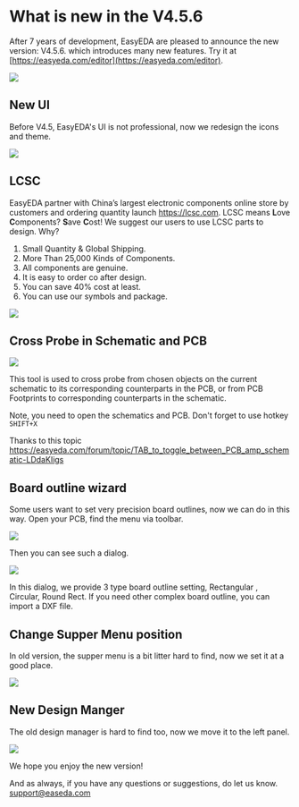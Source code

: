# What is new in the V4.5.6  
 

After 7 years of development, EasyEDA are pleased to announce the new version: V4.5.6. which introduces many new features.   Try it at [https://easyeda.com/editor](https://easyeda.com/editor).


![](./images/image4-5,6.png)
 
 
 

## New UI
Before V4.5,  EasyEDA's UI is not professional, now we redesign the icons and theme. 
 
![](./images/NewUI.png) 

## LCSC
  EasyEDA partner with China’s largest electronic components online store by customers and ordering quantity launch https://lcsc.com.
 LCSC means **L**ove **C**omponents? **S**ave **C**ost! We suggest our users to use LCSC parts to design. Why? 
1. Small Quantity & Global Shipping.
2. More Than 25,000 Kinds of Components.
3. All components are genuine. 
4. It is easy to order co after design. 
5. You can save 40% cost at least.
6. You can use our symbols and package.

![](./images/LCSC.png) 

 

## Cross Probe in Schematic and PCB

![](./images/crossPorbe.png)  

This tool is used to cross probe from  chosen objects on the current schematic  to its corresponding counterparts in the PCB, or from PCB Footprints to corresponding  counterparts in the schematic. 
 
Note, you need to open the schematics and PCB.  Don't forget to use hotkey `SHIFT+X`

Thanks to this topic https://easyeda.com/forum/topic/TAB_to_toggle_between_PCB_amp_schematic-LDdaKIigs


## Board outline wizard

  Some users want to set  very precision board outlines, now we can do in this way. Open your PCB, find the menu via toolbar. 

![](./images/boardoutlineOpen.png)
 
Then you can see such a dialog. 

 ![](./images/boardoutlineset.png)   

In this dialog, we provide 3 type board outline setting, Rectangular , Circular, Round Rect.
If you need other complex board outline, you can import a DXF file.



## Change Supper Menu position
In old version, the supper menu is a bit litter hard to find, now we set it at a good place.

![](./images/newsuppermenu.png)  


## New Design Manger 
 
The old design manager is hard to find too, now we move it to the left panel.

![](./images/designMagerNew.png)  


We hope you enjoy the new version! 

And as always, if you have any questions or suggestions, do let us know. support@easeda.com



 
 





 
